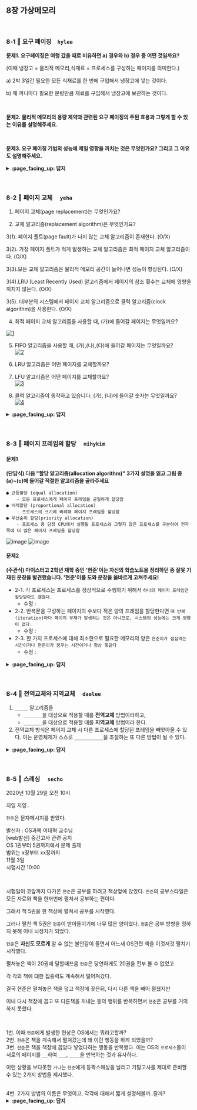 
## 8장 가상메모리

<br>

### 8-1 :fallen_leaf: 요구 페이징　`hylee`
 
**문제1. 요구페이징은 여행 갔을 때로 비유하면 a) 경우와 b) 경우 중 어떤 것일까요?**

(이때 냉장고 = 물리적 메모리,식재료 = 프로세스를 구성하는 페이지를 의미한다.)

a) 2박 3일간 필요한 모든 식재료를 한 번에 구입해서 냉장고에 넣는 것이다. 

b) 매 끼니마다 필요한 분량만큼 재료를 구입해서 냉장고에 보관하는 것이다.


<br>

**문제2. 물리적 메모리의 용량 제약과 관련된 요구 페이징의 주된 효용과 그렇게 할 수 있는 이유를 설명해주세요.**

<br>

**문제3. 요구 페이징 기법의 성능에 제일 영향을 끼치는 것은 무엇인가요? 그리고 그 이유도 설명해주세요.**



<details>
<summary> <b> :page_facing_up: 답지 </b>  </summary>
<div markdown="1">
 
 **문제1. 요구페이징은 여행 갔을 때로 비유하면 a) 경우와 b) 경우 중 어떤 것일까요?**

(이때 냉장고 = 물리적 메모리,식재료 = 프로세스를 구성하는 페이지를 의미한다.)

a) 2박 3일간 필요한 모든 식재료를 한 번에 구입해서 냉장고에 넣는 것이다. 

b) 매 끼니마다 필요한 분량만큼 재료를 구입해서 냉장고에 보관하는 것이다.

> 정답 b

요구 페이징 기법에서는 당장 실행에 필요한 페이지만을 메모리에 적재해서 사용한다.



<br>

**문제2. 물리적 메모리의 용량 제약과 관련된 요구 페이징의 주된 효용과 그렇게 할 수  이유를 설명해주세요.**

> 정답 : 주된 효용은 프로그램이 물리적 메모리의 용량 제약을 벗어날 수 있도록 해주는 것이다.

> 이유 : 프로그램을 구성하는 페이지 중 일부만을 메모리에 적재하게 되므로 물리적 메모리의 용량보다 큰 프로그램도 실행할 수 있게 된다.

<br>

**문제3. 요구 페이징 기법의 성능에 제일 영향을 끼치는 것은 무엇인가요? 그리고 그 이유도 설명해주세요.**

> 정답 : 페이지 부재의 발생 빈도

> 이유 : 페이지 부재가 일어나면 요청된 페이지를 디스크로부터 메모리로 읽어오는 막대한 오버헤드가 발생하기 때문이다.

이때 발생하는 오버헤드 4가지

1. 페이지 부재 발생처리 오버헤드

2. 메모리에 빈 프레임이 없는 경우 스왑 아웃 오버헤드 

3. 요청된 페이지의 스왑 인 오버헤드 

4. 프로세스의 재시작 오버헤드

</div>
</details>
<br><br>

### 8-2 :fallen_leaf: 페이지 교체	　`yeha`
 
1. 페이지 교체(page replacement)는 무엇인가요?  

> 

2. 교체 알고리즘(replacement algorithm)은 무엇인가요?  

>

3(1). 페이지 폴트(page fault)가 나지 않는 교체 알고리즘이 존재한다. (O/X)  

3(2). 가장 페이지 폴트가 적게 발생하는 교체 알고리즘은 최적 페이지 교체 알고리즘이다. (O/X)    

3(3).모든 교체 알고리즘은 물리적 메모리 공간이 늘어나면 성능이 향상된다. (O/X)  

3(4).LRU (Least Recently Used) 알고리즘에서 페이지의 참조 횟수는 교체에 영향을 끼치지 않는다. (O/X)  

3(5). 대부분의 시스템에서 페이지 교체 알고리즘으로 클럭 알고리즘(clock algorithm)을 사용한다. (O/X)   

4. 최적 페이지 교체 알고리즘을 사용할 때, (가)에 들어갈 페이지는 무엇일까요?  

<a href="https://ibb.co/KKFcjGQ"><img src="https://i.ibb.co/bbzjg3y/1.png" alt="1" border="0"></a>

5. FIFO 알고리즘을 사용할 때, (가),(나),(다)에 들어갈 페이지는 무엇일까요?  
<a href="https://ibb.co/BzRV9qN"><img src="https://i.ibb.co/Wx1WLgt/2.png" alt="2" border="0"></a>


6. LRU 알고리즘은 어떤 페이지를 교체할까요?  

7. LFU 알고리즘은 어떤 페이지를 교체할까요?  
<a href="https://ibb.co/rM6FfYt"><img src="https://i.ibb.co/2PtWYx6/3.png" alt="3" border="0"></a>


8. 클럭 알고리즘이 동작하고 있습니다. (가), (나)에 들어갈 숫자는 무엇일까요?  
<a href="https://ibb.co/tP4CD2W"><img src="https://i.ibb.co/yBXsqkb/4.png" alt="4" border="0"></a>

<details>
<summary> <b> :page_facing_up: 답지 </b>  </summary>
<div markdown="1">
 
1. 페이지 교체(page replacement)는 무엇인가요?  

>메모리에 올라와 있는 페이지 중 하나를 디스크로 쫓아내 메모리에 빈 공간을 확보하는 작업  

2. 교체 알고리즘(replacement algorithm)은 무엇인가요?  

>페이지 교체를 할 때 어떤 프레임에 있는 페이지를 쫓아낼 것인지 결정하는 알고리즘  

3(1). 페이지 폴트(page fault)가 나지 않는 교체 알고리즘이 존재한다. (O/X)  

>페이지 폴트(page fault)가 나지 않는 교체 알고리즘이 존재한다. (X)  ⇒ 처음 참조될 때 페이지 폴트가 항상 발생된다.  

3(2). 가장 페이지 폴트가 적게 발생하는 교체 알고리즘은 최적 페이지 교체 알고리즘이다. (O/X)  

>가장 페이지 폴트가 적게 발생하는 교체 알고리즘은 최적 페이지 교체 알고리즘이다. (O)  => 최적 페이지 교체 알고리즘은 미래에 어떤 페이지가 어떤 순서로 참조될지 알고 있다는 전제하에 알고리즘을 운영한다. (실제 시스템에서 온라인으로 사용할 수 없다. 오프라인 알고리즘이라고 부른다.) 가장 적은 페이지 부재율을 보장하므로 다른 알고리즘의 성능에 대한 상한선을 제공한다. 따라서 어떤 시스템에서 새로운 교체 알고리즘을 설계했는데 그 성능이 빌레디의 최적 알고리즘과 유사하다면 더 이상 그 시스템을 위한 교체 알고리즘의 연구가 필요하지 않음을 뜻한다.  

3(3).모든 교체 알고리즘은 물리적 메모리 공간이 늘어나면 성능이 향상된다. (O/X)  

>모든 교체 알고리즘은 물리적 메모리 공간이 늘어나면 성능이 향상된다. (X)  => FIFO알고리즘은 메모리가 증가해도 페이지 폴트가 늘어나 성능이 더 나빠진다. (FIFO의 이상현상 FIFO anomaly)  

3(4).LRU (Least Recently Used) 알고리즘에서 페이지의 참조 횟수는 교체에 영향을 끼치지 않는다. (O/X)  

>LRU (Least Recently Used) 알고리즘에서 페이지의 참조 횟수는 교체에 영향을 끼치지 않는다. (O)  => 마지막으로 참조한 시점이 가장 오래 된 페이지를 교체한다. LFU (Least Frequently Used) 알고리즘은 페이지의 참조 횟수로 교체시킬 페이지를 결정한다.  

3(5). 대부분의 시스템에서 페이지 교체 알고리즘으로 클럭 알고리즘(clock algorithm)을 사용한다. (O/X)   

>대부분의 시스템에서 페이지 교체 알고리즘으로 클럭 알고리즘(clock algorithm)을 사용한다. (O)    => 프로세스 A가 CPU를 가지고 있으면서 주소 변환 시도를 한다고 할 때, 요청한 메모리가 물리적 메모리에 없으면 (페이지 폴트) 스왑 영역에서 가져온다. 이 때 디스크 접근을 필요로 하기 때문에 CPU제어권이 OS로 넘어간다. OS는 디스크에 있던 메모리가 올라온 시간은 알 수 있다. 하지만 어떤 페이지가 메모리에 있는데 다시 참조되는 상황 (가장 오래 전 참조된 페이지를 쫓아내야 하는데(LRU) 어떤 페이지가 가장 오래 전에 참조됐는지, 가장 참조 횟수가 적은 페이지를 쫓아내야 하는데 (LFU) 어떤 페이지가 가장 참조 횟수가 적은지 등등) 은 OS는 알 수가 없다. 이러한 이유로 LRU 알고리즘이나 LFU 알고리즘은 가상 메모리에서 사용할 수 없고, 버퍼 캐싱과 웹 캐싱에선 사용된다. (강의에서 뒷부분에 나온다고 합니다)  

4. 최적 페이지 교체 알고리즘을 사용할 때, (가)에 들어갈 페이지는 무엇일까요?   
<a href="https://ibb.co/KKFcjGQ"><img src="https://i.ibb.co/bbzjg3y/1.png" alt="1" border="0"></a>

>5

5. FIFO 알고리즘을 사용할 때, (가),(나),(다)에 들어갈 페이지는 무엇일까요?    
<a href="https://ibb.co/BzRV9qN"><img src="https://i.ibb.co/Wx1WLgt/2.png" alt="2" border="0"></a>

>4,1,2

6. LRU 알고리즘은 어떤 페이지를 교체할까요?  

>1

7. LFU 알고리즘은 어떤 페이지를 교체할까요?  

>4

<a href="https://ibb.co/rM6FfYt"><img src="https://i.ibb.co/2PtWYx6/3.png" alt="3" border="0"></a>

8. 클럭 알고리즘이 동작하고 있습니다. (가), (나)에 들어갈 숫자는 무엇일까요?  

<a href="https://ibb.co/tP4CD2W"><img src="https://i.ibb.co/yBXsqkb/4.png" alt="4" border="0"></a>

>0,0

⇒ reference bit이 1이다 → 0으로 바꾸고 다음 것 확인 → 1 이면 0 으로 바꿈 → 0 이면 교체  

reference bit = 1 → 시계바늘이 한 바퀴 도는 동안 이 페이지 참조가 한번은 있었다

reference bit = 0 → 시계바늘이 한 바퀴 도는 동안 이 페이지 참조가 없었다

</div>
</details>
<br><br>



### 8-3 :fallen_leaf: 페이지 프레임의 할당	　`mihykim`
#### 문제1
__(단답식) 다음 "할당 알고리즘(allocation algorithm)" 3가지 설명을 읽고 그림 중 (a)~(c)에 들어갈 적절한 알고리즘을 골라주세요__
```
● 균등할당 (equal allocation)
    - 모든 프로세스에게 페이지 프레임을 균일하게 할당함
● 비례할당 (proportional allocation)
    - 프로세스의 크기에 비례해 페이지 프레임을 할당함
● 우선순위 할당(priority allocation)
    - 프로세스 중 당장 CPU에서 실행될 프로세스와 그렇지 않은 프로세스를 구분하여 전자 쪽에 더 많은 페이지 프레임을 할당함
```

![image](https://user-images.githubusercontent.com/60066472/97395932-655ed780-1929-11eb-87b7-27cf19fb44ca.png)
![image](https://user-images.githubusercontent.com/60066472/97396453-76f4af00-192a-11eb-851e-81946be69e4a.png)

#### 문제2 
__(주관식) 마이스터고 2학년 재학 중인 '현준'이는 자신의 학습노트을 정리하던 중 잘못 기재된 문장을 발견했습니다. '현준'이를 도와 문장을 올바르게 고쳐주세요!__
- 2-1. 각 프로세스는 프로세스를 정상적으로 수행하기 위해서 `하나의 페이지 프레임만 할당받아도 괜찮다.`
  - 수정 : 
- 2-2. 반복문을 구성하는 페이지의 수보다 적은 양의 프레임을 할당한다면 `매 반복(iteration)마다 페이지 부재가 발생하는 것은 아니므로, 시스템의 성능에는 크게 영향이 없다.`
  - 수정 : 
- 2-3. 한 가지 프로세스에 대해 최소한으로 필요한 메모리의 양은 `현준이가 점심먹는 시간이거나 현준이가 꿈꾸는 시간이거나 항상 똑같다`
  - 수정 : 

<details>
 
<summary> <b> :page_facing_up: 답지 </b>  </summary>
<div markdown="1">

#### 문제1
![image](https://user-images.githubusercontent.com/60066472/97396437-6c3a1a00-192a-11eb-8a66-1c439d917c41.png)

#### 문제2
- 2-1. 각 프로세스는 프로세스를 정상적으로 수행하기 위해서 `하나의 페이지 프레임만 할당받아도 괜찮다.`
  - 수정 : 각 프로세스는 프로세스를 정상적으로 수행하기 위해서 `적어도 일정 수준 이상의 페이지 프레임을 할당받아야 한다.`
- 2-2. 반복문을 구성하는 페이지의 수보다 적은 양의 프레임을 할당한다면 `매 반복(iteration)마다 페이지 부재가 발생하는 것은 아니므로, 시스템의 성능에는 크게 영향이 없다.`
  - 수정 : 반복문을 구성하는 페이지의 수보다 적은 양의 프레임을 할당한다면 `매 반복(iteration)마다 적어도 한 번 이상의 페이지 부재가 발생해 결과적으로 시스템의 성능이 현저히 떨어지게 된다.`
- 2-3. 한 가지 프로세스에 대해 최소한으로 필요한 메모리의 양은 `현준이가 점심먹는 시간이거나 현준이가 꿈꾸는 시간이거나 항상 똑같다`
  - 수정 : 한 가지 프로세스에 대해 최소한으로 필요한 메모리의 양은 `시간에 따라 다를 수 있다.`

</div>
</details>
<br><br>

### 8-4 :fallen_leaf: 전역교체와 지역교체	　`daelee`
 
1. `_____` 알고리즘을 
   - `_______`을 대상으로 적용할 때를 **전역교체** 방법이라하고, 
   - `_______`을 대상으로 적용할 때를 **지역교체** 방법이라 한다.
2. 전역교체 방식은 페이지 교체 시 다른 프로세스에 할당된 프레임을 빼앗아올 수 있다. 이는 운영체제가 스스로 `___________`을 조절하는 또 다른 방법이 될 수 있다.


<details>
<summary> <b> :page_facing_up: 답지 </b>  </summary>
<div markdown="1">
 
1. 페이지 교체 알고리즘을 
   - 물리적 메모리 내에 존재하는 전체 프레임을 대상으로 적용할 때를 전역교체 방법이라하고, 
   - 프로세스별로 독자적으로 적용할 때를 지역교체 방법이라 한다.
2. 전역교체 방식은 페이지 교체 시 다른 프로세스에 할당된 프레임을 빼앗아올 수 있다. 이는 프로세스별 프레임 할당량을 조절하는 또 다른 방법이 될 수 있다. 

</div>
</details>
<br><br>

### 8-5 :fallen_leaf: 스레싱 	　`secho`
 
 
2020년 10월 29일 오전 10시

지잉 지잉..

`현준`은 문자메시지를 받았다.

발신자 : OS과목 이태혁 교수님
<br>
[web발신] 중간고사 관련 공지
<br>
OS 1권부터 5권까지에서 문제 출제
<br>
범위는 x장부터 xx장까지 
<br>
11월 3일
<br>
시험시간 10:00


<br>

시험일이 코앞까지 다가온
`현준`은 공부를 하려고 책상앞에 앉았다.
`현준`의 공부스타일은 모든 자료와 책을 한꺼번에 펼쳐서 공부하는 편이다.

그래서 책 5권을 한 책상에 펼쳐서 공부를 시작했다.

그러나 펼친 책 5권은 `현준`이 받아들이기에 너무 많은 양이었다.
`현준`은 공부 방향을 정하지 못해 이내 뇌정지가 되었다.

`현준`은 **자신도 모르게** 알 수 없는 불안감이 들면서 어느새 OS관련 책을 이것저것 펼치기 시작했다.

펼쳐놓은 책이 20권에 달할때쯔음 `현준`은 당연하게도 20권을 전부 볼 수 없었고

각 각의 책에 대한 집중력도 계속해서 떨어져갔다.

결국 현준은 펼쳐놓은 책을 덮고 책장에 꽂은뒤, 다시 다른 책을 빼어 펼쳤지만

이내 다시 책장에 꼽고 또 다른책을 꺼내는 등의 행위를 반복하면서 `현준`은 공부를 거의 하지 못했다.

<br>

1번. 이때 `현준`에게 발생한 현상은 OS에서는 뭐라고할까?
<br>
2번. `현준`은 책을 계속해서 펼쳐갔는데 왜 이런 행동을 하게 되었을까?
<br>
3번. `현준`은 책을 책장에 꼽았다 넣었다하는 행동을 반복했다. 이는 OS의 `프로세스`들이 서로의 페이지를 `__`하여 `___`, `____`을 반복하는 것과 유사하다. 
<br>

이런 상황을 보다못한 `거니`는 `현준`에게 등짝스매싱을 날리고 기말고사를 제대로 준비할 수 있는 2가지 방법을 제시했다.

<br>
4번. 2가지 방법의 이름은 무엇이고, 각각에 대해서 짧게 설명해볼까..랄까?
<br>
<details>
<summary> <b> :page_facing_up: 답지 </b>  </summary>
<div markdown="1">
 
1번. 쓰레싱현상
2번. 집중(반복)적으로 참조되는 페이지들의 집합을 메모리에 올리지 못하면 부재율이 상승해 CPU이용률이 낮아지게 되는데 OS는 이런 상황을 인지하지 못하고 이용률을 높이기 위해 PS를 메모리에 더 많이 올리기 시작한다.
3번. MPD가 높아지고 페이지 부재가 발생하면서 프로세스들은 페이지를 교체하는데 이때 스왑인, 아웃을 반복하면서 결국 CPU는 일을 하지 못한다.
  
4번
워킹셋 알고리즘
 - 집중참조 페이지 보장
 - 모두 못올리면 스왑아웃
 - 윈도우 크기에 따라 CPU이용률이 달라질 수 있음, 메모리 필요에 따라 동적으로 프레임할당
페이지 부재빈도알고리즘
- 페이지 부재유 조사해 메모리 양 동적으로 조절
- 부재율이 상한선 넘으면 그 프로세스에 프레임 추가할당, 없으면 일부 프로세스 스왑아웃
- 하한선 이하면 그 프로세스 프레임 줄임, 모두 할당하고 프레임 남으면 스왑 아웃된 프로세스에게 프레임 할당

</div>
</details>
<br><br>
